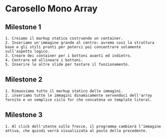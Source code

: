 # Carosello Mono Array

## Milestone 1
    1. Creiamo il markup statico costruendo un container.
    2. Inseriamo un'immagine grande al centro: avremo così la struttura base e gli stili pronti per poterci poi concentrare solamente sull'aspetto logico.
    3. Creare dei container per i bottoni avanti ed indietro.
    4. Centrare ed allineare i bottoni.
    5. Inserire le altre slide per testare il funzionamento.
    

## Milestone 2
    1. Rimuoviamo tutto il markup statico delle immagini.
    2. inseriamo tutte le immagini dinamicamente servendoci dell'array fornito e un semplice ciclo for che concatena un template literal.

## Milestone 3
    1. Al click dell'utente sulle frecce, il programma cambierà l’immagine attiva, che quindi verrà visualizzata al posto della precedente.